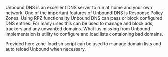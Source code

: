 Unbound DNS is an excellent DNS server to run at home and your own network. One of the important features of Unbound DNS is Response Policy Zones.
Using RPZ functionality Unbound DNS can pass or block configured DNS entries. For many uses this can be used to manage and block ads, trackers and any unwanted domains.
What ius missing from Unbound implementaion is utility to configure and load lists contaioning bad domains.

Provided here zone-load.sh script can be used to manage domain lists and auto reload Unbound when necessary. 
